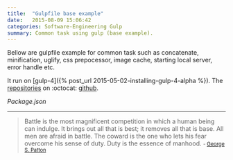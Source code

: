 ```yaml
---
title:  "Gulpfile base example"
date:   2015-08-09 15:06:42
categories: Software-Engineering Gulp
summary: Common task using gulp (base example).
---
```


Bellow are gulpfile example for common task such as concatenate, minification, uglify, css prepocessor, image cache, starting local server, error handle etc.

It run on [gulp-4]({% post_url 2015-05-02-installing-gulp-4-alpha %}). The [repositories](https://github.com/apps-libX/gulpbase) on :octocat: [github](https://github.com/).

<script src="https://gist-it.appspot.com/github/apps-libX/gulpbase/blob/dev-master/gulpfile.js?footer=0"></script>

_Package.json_

<script src="https://gist-it.appspot.com/github/apps-libX/gulpbase/blob/dev-master/package.json?footer=0"></script>


---
> Battle is the most magnificent competition in which a human being can indulge. It brings out all that is best; it removes all that is base. All men are afraid in battle. The coward is the one who lets his fear overcome his sense of duty. Duty is the essence of manhood. 
> <small>- [George S. Patton](https://www.brainyquote.com/quotes/quotes/g/georgespa143694.html)</small>
